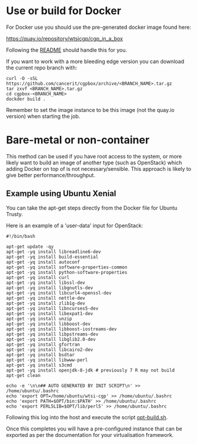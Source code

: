 # Use or build for Docker

For Docker use you should use the pre-generated docker image found here:

https://quay.io/repository/wtsicgp/cgp_in_a_box

Following the [README](README.md) should handle this for you.

If you want to work with a more bleeding edge version you can download the current repo branch with:

```
curl -O -sSL https://github.com/cancerit/cgpbox/archive/<BRANCH_NAME>.tar.gz
tar zxvf <BRANCH_NAME>.tar.gz
cd cgpbox-<BRANCH_NAME>
dockder build .
```

Remember to set the image instance to be this image (not the quay.io version) when starting the job.

# Bare-metal or non-container
This method can be used if you have root access to the system, or more likely want to build an image of another type (such as OpenStack) which adding Docker on top of is not necessary/sensible.  This approach is likely to give better performance/throughput.

## Example using Ubuntu Xenial
You can take the apt-get steps directly from the Docker file for Ubuntu Trusty.

Here is an example of a 'user-data' input for OpenStack:

```
#!/bin/bash

apt-get update -qy
apt-get -yq install libreadline6-dev
apt-get -yq install build-essential
apt-get -yq install autoconf
apt-get -yq install software-properties-common
apt-get -yq install python-software-properties
apt-get -yq install curl
apt-get -yq install libssl-dev
apt-get -yq install libgnutls-dev
apt-get -yq install libcurl4-openssl-dev
apt-get -yq install nettle-dev
apt-get -yq install zlib1g-dev
apt-get -yq install libncurses5-dev
apt-get -yq install libexpat1-dev
apt-get -yq install unzip
apt-get -yq install libboost-dev
apt-get -yq install libboost-iostreams-dev
apt-get -yq install libpstreams-dev
apt-get -yq install libglib2.0-dev
apt-get -yq install gfortran
apt-get -yq install libcairo2-dev
apt-get -yq install bsdtar
apt-get -yq install libwww-perl
apt-get -yq install s3cmd
apt-get -yq install openjdk-8-jdk # previously 7 R may not build
apt-get clean

echo -e '\n\n## AUTO GENERATED BY INIT SCRIPT\n' >> /home/ubuntu/.bashrc
echo 'export OPT=/home/ubuntu/wtsi-cgp' >> /home/ubuntu/.bashrc
echo 'export PATH=$OPT/bin:$PATH' >> /home/ubuntu/.bashrc
echo 'export PERL5LIB=$OPT/lib/perl5' >> /home/ubuntu/.bashrc
```

Following this log into the host and execute the script [opt-build.sh](scripts/opt-build.sh).

Once this completes you will have a pre-configured instance that can be exported as per the documentation for your virtualisation framework.
